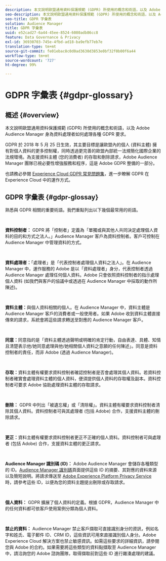 ```yaml
---
description: 本文說明歐盟通用資料保護規範 (GDPR) 所使用的概念和術語，以及 Adobe Audience Manager 身為資料處理者如何處理各種 GDPR 要求。
seo-description: 本文說明歐盟通用資料保護規範 (GDPR) 所使用的概念和術語，以及 Adobe Audience Manager 身為資料處理者如何處理各種 GDPR 要求。
seo-title: GDPR 字彙表
solution: Audience Manager
title: GDPR 字彙表
uuid: e52cad27-6a44-45ee-8524-6080adb86cc8
feature: Data Governance & Privacy
exl-id: 36930703-745e-4fbd-ad18-ba9efb77eb7e
translation-type: tm+mt
source-git-commit: fe01ebac8c0d0ad3630d3853e0bf32f0b00f6a44
workflow-type: tm+mt
source-wordcount: '727'
ht-degree: 99%

---
```


# GDPR 字彙表 {#gdpr-glossary}

## 概述 {#overview}

本文說明歐盟通用資料保護規範 (GDPR) 所使用的概念和術語，以及 Adobe Audience Manager 身為資料處理者如何處理各種 GDPR 要求。

GDPR 於 2018 年 5 月 25 日生效，其主要目標是讓歐盟內的個人 (資料主體) 擁有對個人資料的更多控制權，同時透過更完善的歐盟內部統一法規簡化國際企業的法規環境。為支援資料主體 (您的消費者) 的存取和刪除請求，Adobe Audience Manager 團隊已視必要性增強服務和程序，這是 Adobe GDPR 整備的一部分。

也請務必參閱 [Experience Cloud GDPR 常見問題集](https://docs.adobe.com/content/help/zh-Hant/experience-platform/privacy/home.translate.html#!api-specification/markdown/narrative/gdpr/gdpr-faq.md)，進一步瞭解 GDPR 在 Experience Cloud 中的運作方式。

## GDPR 字彙表 {#gdpr-glossay}

熟悉與 GDPR 相關的重要術語。我們重點列出以下幾個最常用的術語。

 

**資料控制者：** GDPR 將「控制者」定義為「單獨或與其他人共同決定處理個人資料的目的和方式之法人。」Audience Manager 客戶為資料控制者。客戶可控制在 Audience Manager 中管理資料的方式。

 

**資料處理者：**「處理者」是「代表控制者處理個人資料之法人」。在 Audience Manager 中，運作服務的 Adobe 是以「資料處理者」身分，代表控制者透過 Audience Manager 處理任何個人資料。Adobe 只會依照資料控制者的指示處理個人資料 (如我們與客戶的協議中或透過在 Audience Manager 中採取的動作所陳述)。

 

**資料主體：**&#x200B;與個人資料相關的個人。在 Audience Manager 中，資料主體是 Audience Manager 客戶的消費者或一般使用者。如果 Adobe 收到資料主體直接傳來的請求，系統會將這些請求轉送至對應的 Audience Manager 客戶。

 

**同意：**&#x200B;同意指的是「資料主體透過聲明或明確的肯定行動，自由表達、具體、知情且清楚表示他/她同意處理與他/她相關個人資料之意願的任何陳述」。同意是資料控制者的責任，而非 Adobe (透過 Audience Manager)。

 

**存取：**&#x200B;資料主體有權要求資料控制者確認控制者是否會處理其個人資料。若資料控制者確實會處理資料主體的個人資料，便須提供個人資料的存取權及副本。資料控制者可要求 Adobe 協助處理資料主體的存取請求。

 

**刪除：** GDPR 中列出「被遺忘權」或「清除權」。資料主體有權要求資料控制者清除其個人資料。資料控制者可與其處理者 (包括 Adobe) 合作，支援資料主體的刪除請求。

 

**更正：**&#x200B;資料主體有權要求資料控制者更正不正確的個人資料。資料控制者可與處理者 (包括 Adobe) 合作，支援資料主體的更正請求。

 

**Audience Manager 識別碼 (ID)：** Adobe Audience Manager 會儲存各種類型的 ID。[Audience Manager 識別碼](data-privacy-ids.md)頁面提供這些 ID 的摘要、其對應的資料來源以及簡短說明。將請求傳送至 [Adobe Experience Platform Privacy Service](https://docs.adobe.com/content/help/zh-Hant/experience-platform/privacy/home.translate.html) 時，請參考這些 ID，以便為您的資料主題提出刪除或存取請求。

 

**個人資料：** GDPR 擴展了個人資料的定義。根據 GDPR，Audience Manager 中的任何資料都可依客戶使用案例分類為個人資料。

 

**禁止的資料：** Audience Manager 禁止客戶擷取可直接識別身分的資訊，例如名字和姓氏、電子郵件 ID、CRM ID，這些資訊可用來直接識別個人身分。Adobe Experience Cloud 解決方案也禁止敏感資訊。如需這些要求的詳細資訊，請參閱您與 Adobe 的合約。如果需要將這些類型的資料點擷取至 Audience Manager 中，請洽詢您的 Adobe 諮詢團隊，取得擷取前對這些 ID 進行雜湊處理的建議。
